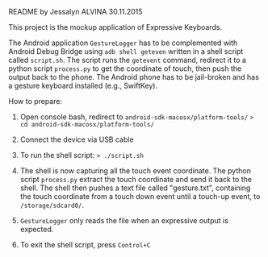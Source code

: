 README
by Jessalyn ALVINA
30.11.2015

This project is the mockup application of Expressive Keyboards.

The Android application `GestureLogger` has to be complemented with Android Debug Bridge using `adb shell geteven` written in a shell script called `script.sh`. The script runs the `getevent` command, redirect it to a python script `process.py` to get the coordinate of touch, then push the output back to the phone. The Android phone has to be jail-broken and has a gesture keyboard installed (e.g., SwiftKey).

How to prepare:
1.	Open console bash, redirect to `android-sdk-macosx/platform-tools/`
	`> cd android-sdk-macosx/platform-tools/`
	
2.	Connect the device via USB cable

3.	To run the shell script:
	`> ./script.sh`
	
4.	The shell is now capturing all the touch event coordinate.
	The python script `process.py` extract the touch coordinate and send it back to the shell.
	The shell then pushes a text file called "gesture.txt", containing the touch coordinate from a touch down event until a touch-up event, to `/storage/sdcard0/`.
	
5.	`GestureLogger` only reads the file when an expressive output is expected.

6.	To exit the shell script, press `Control+C`
